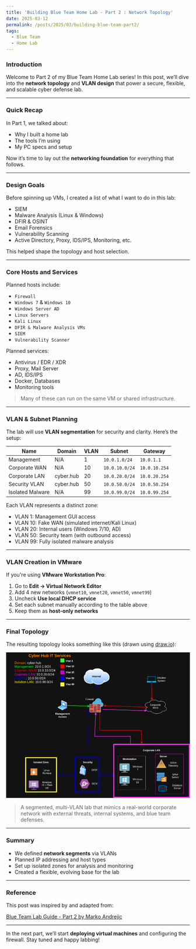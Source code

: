 ```yaml
---
title: 'Building Blue Team Home Lab - Part 2 : Network Topology'
date: 2025-03-12
permalink: /posts/2025/03/building-blue-team-part2/
tags:
  - Blue Team
  - Home Lab
---
```


### Introduction
Welcome to Part 2 of my Blue Team Home Lab series! In this post, we’ll dive into the **network topology** and **VLAN design** that power a secure, flexible, and scalable cyber defense lab.

---

### Quick Recap

In Part 1, we talked about:
- Why I built a home lab
- The tools I’m using
- My PC specs and setup

Now it’s time to lay out the **networking foundation** for everything that follows.

---

### Design Goals

Before spinning up VMs, I created a list of what I want to do in this lab:
- SIEM
- Malware Analysis (Linux & Windows)
- DFIR & OSINT
- Email Forensics
- Vulnerability Scanning
- Active Directory, Proxy, IDS/IPS, Monitoring, etc.

This helped shape the topology and host selection.

---

### Core Hosts and Services

Planned hosts include:

- `Firewall`
- `Windows 7` & `Windows 10`
- `Windows Server AD`
- `Linux Servers`
- `Kali Linux`
- `DFIR & Malware Analysis VMs`
- `SIEM`
- `Vulnerability Scanner`

Planned services:

- Antivirus / EDR / XDR
- Proxy, Mail Server
- AD, IDS/IPS
- Docker, Databases
- Monitoring tools

> Many of these can run on the same VM or shared infrastructure.

---

### VLAN & Subnet Planning

The lab will use **VLAN segmentation** for security and clarity. Here’s the setup:

| **Name**           | **Domain**        | **VLAN** | **Subnet**         | **Gateway**       |
|--------------------|-------------------|----------|---------------------|-------------------|
| Management         | N/A               | 1        | `10.0.1.0/24`       | `10.0.1.1`        |
| Corporate WAN      | N/A               | 10       | `10.0.10.0/24`      | `10.0.10.254`     |
| Corporate LAN      | cyber.hub         | 20       | `10.0.20.0/24`      | `10.0.20.254`     |
| Security VLAN      | cyber.hub         | 50       | `10.0.50.0/24`      | `10.0.50.254`     |
| Isolated Malware   | N/A               | 99       | `10.0.99.0/24`      | `10.0.99.254`     |

Each VLAN represents a distinct zone:
- VLAN 1: Management GUI access
- VLAN 10: Fake WAN (simulated internet/Kali Linux)
- VLAN 20: Internal users (Windows 7/10, AD)
- VLAN 50: Security team (with outbound access)
- VLAN 99: Fully isolated malware analysis

---

### VLAN Creation in VMware

If you're using **VMware Workstation Pro**:

1. Go to **Edit → Virtual Network Editor**
2. Add 4 new networks (`vmnet10`, `vmnet20`, `vmnet50`, `vmnet99`)
3. Uncheck **Use local DHCP service**
4. Set each subnet manually according to the table above
5. Keep them as **host-only networks**

---

### Final Topology

The resulting topology looks something like this (drawn using [draw.io](https://draw.io)):

![Network Diagram](/images/net.drawio.png)
> A segmented, multi-VLAN lab that mimics a real-world corporate network with external threats, internal systems, and blue team defenses.

---

### Summary

- We defined **network segments** via VLANs
- Planned IP addressing and host types
- Set up isolated zones for analysis and monitoring
- Created a flexible, evolving base for the lab

---

### Reference

This post was inspired by and adapted from:

[Blue Team Lab Guide - Part 2 by Marko Andrejic](https://facyber.me/posts/blue-team-lab-guide-part-2/)

---

In the next part, we’ll start **deploying virtual machines** and configuring the firewall. Stay tuned and happy labbing!
